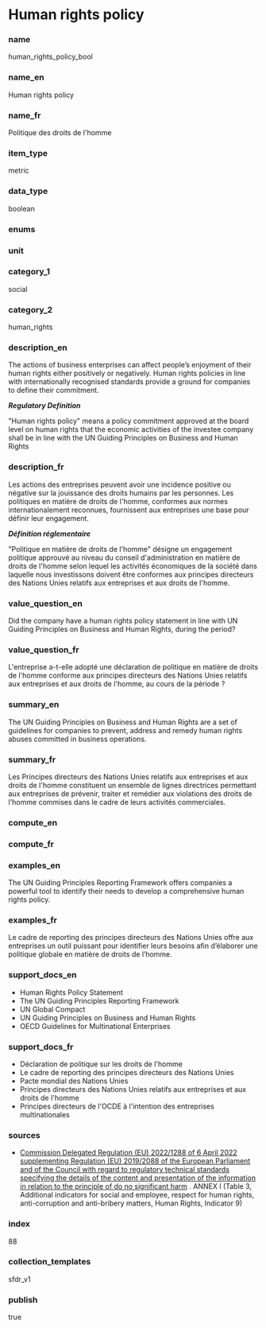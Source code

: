 # Human rights policy

### name

human_rights_policy_bool

### name_en

Human rights policy

### name_fr

Politique des droits de l'homme

### item_type

metric

### data_type

boolean

### enums



### unit



### category_1

social

### category_2

human_rights

### description_en

The actions of business enterprises can affect people’s enjoyment of their human rights either
positively or negatively. Human rights policies in line with internationally recognised
standards provide a ground for companies to define their commitment.

***Regulatory Definition***

"Human rights policy" means a policy commitment approved at the board level on human rights that
the economic activities of the investee company shall be in line with the UN Guiding Principles
on Business and Human Rights


### description_fr

Les actions des entreprises peuvent avoir une incidence positive ou négative sur la jouissance
des droits humains par les personnes. Les politiques en matière de droits de l'homme, conformes
aux normes internationalement reconnues, fournissent aux entreprises une base pour définir leur
engagement.

***Définition réglementaire***

"Politique en matière de droits de l'homme" désigne un engagement politique approuvé au niveau du
conseil d'administration en matière de droits de l'homme selon lequel les activités économiques
de la société dans laquelle nous investissons doivent être conformes aux principes directeurs
des Nations Unies relatifs aux entreprises et aux droits de l'homme.

### value_question_en

Did the company have a human rights policy statement in line with UN Guiding Principles on Business
and Human Rights, during the period?

### value_question_fr

L'entreprise a-t-elle adopté une déclaration de politique en matière de droits de l'homme conforme
aux principes directeurs des Nations Unies relatifs aux entreprises et aux droits de l'homme, au
cours de la période ?

### summary_en

The UN Guiding Principles on Business and Human Rights are a set of guidelines for companies to
prevent, address and remedy human rights abuses committed in business operations.

### summary_fr

Les Principes directeurs des Nations Unies relatifs aux entreprises et aux droits de l'homme
constituent un ensemble de lignes directrices permettant aux entreprises de prévenir, traiter et
remédier aux violations des droits de l'homme commises dans le cadre de leurs activités commerciales.

### compute_en



### compute_fr



### examples_en

The UN Guiding Principles Reporting Framework offers companies a powerful tool to identify their
needs to develop a comprehensive human rights policy.

### examples_fr

Le cadre de reporting des principes directeurs des Nations Unies offre aux entreprises un outil
puissant pour identifier leurs besoins afin d’élaborer une politique globale en matière de droits
de l’homme.

### support_docs_en

- Human Rights Policy Statement
- The UN Guiding Principles Reporting Framework
- UN Global Compact
- UN Guiding Principles on Business and Human Rights
- OECD Guidelines for Multinational Enterprises

### support_docs_fr

- Déclaration de politique sur les droits de l'homme
- Le cadre de reporting des principes directeurs des Nations Unies
- Pacte mondial des Nations Unies
- Principes directeurs des Nations Unies relatifs aux entreprises et aux droits de l'homme
- Principes directeurs de l'OCDE à l'intention des entreprises multinationales

### sources

- [Commission Delegated Regulation (EU) 2022/1288 of 6 April 2022 supplementing Regulation (EU)
2019/2088 of the European Parliament and of the Council with regard to regulatory technical
standards specifying the details of the content and presentation of the information in relation
to the principle of do no significant harm](https://eur-lex.europa.eu/eli/reg_del/2022/1288/oj)
. ANNEX I (Table 3, Additional indicators for social and employee, respect for human rights,
anti-corruption and anti-bribery matters, Human Rights, Indicator 9)
            
### index

88

### collection_templates

sfdr_v1

### publish

true

